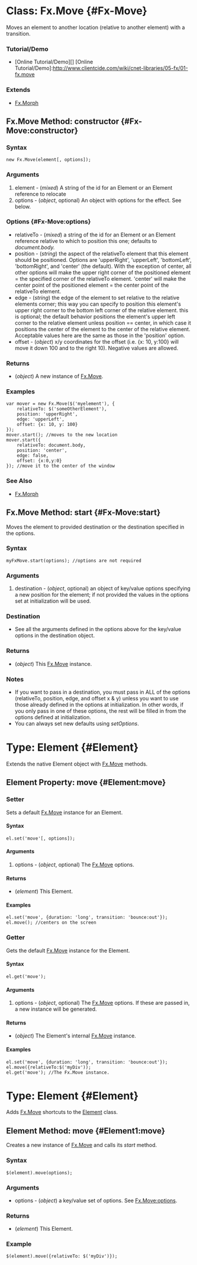 Class: Fx.Move {#Fx-Move}
=========================

Moves an element to another location (relative to another element) with a transition.

### Tutorial/Demo

* [Online Tutorial/Demo][]
[Online Tutorial/Demo]:http://www.clientcide.com/wiki/cnet-libraries/05-fx/01-fx.move

### Extends

- [Fx.Morph][]

Fx.Move Method: constructor {#Fx-Move:constructor}
------------------------------------------

### Syntax

	new Fx.Move(element[, options]);

### Arguments

1. element - (*mixed*) A string of the id for an Element or an Element reference to relocate
2. options - (*object*, optional) An object with options for the effect. See below.

### Options {#Fx-Move:options}

* relativeTo - (*mixed*) a string of the id for an Element or an Element reference relative to which to position this one; defaults to *document.body.*
* position - (*string*) the aspect of the relativeTo element that this element should be positioned. Options are 'upperRight', 'upperLeft', 'bottomLeft', 'bottomRight', and 'center' (the default). With the exception of center, all other options will make the upper right corner of the positioned element = the specified corner of the relativeTo element. 'center' will make the center point of the positioned element = the center point of the relativeTo element.
* edge - (*string*) the edge of the element to set relative to the relative elements corner; this way you can specify to position this element's upper right corner to the bottom left corner of the relative element. this is optional; the default behavior positions the element's upper left corner to the relative element unless position == center, in which case it positions the center of the element to the center of the relative element. Acceptable values here are the same as those in the 'position' option.
* offset - (*object*) x/y coordinates for the offset (i.e. {x: 10, y:100} will move it down 100 and to the right 10). Negative values are allowed.

### Returns

* (*object*) A new instance of [Fx.Move][].

### Examples

	var mover = new Fx.Move($('myelement'), {
		relativeTo: $('someOtherElement'),
		position: 'upperRight',
		edge: 'upperLeft',
		offset: {x: 10, y: 100}
	});
	mover.start(); //moves to the new location
	mover.start({
		relativeTo: document.body,
		position: 'center',
		edge: false,
		offset: {x:0,y:0}
	}); //move it to the center of the window

### See Also

- [Fx.Morph][]

Fx.Move Method: start {#Fx-Move:start}
--------------------------------------

Moves the element to provided destination or the destination specified in the options.

### Syntax

	myFxMove.start(options); //options are not required

### Arguments

1. destination - (*object*, optional) an object of key/value options specifying a new position for the element; if not provided the values in the options set at initialization will be used.

### Destination

* See all the arguments defined in the options above for the key/value options in the destination object.

### Returns

* (*object*) This [Fx.Move][] instance.

### Notes

- If you want to pass in a destination, you must pass in ALL of the options (relativeTo, position, edge, and offset x & y) unless you want to use those already defined in the options at initialization. In other words, if you only pass in one of these options, the rest will be filled in from the options defined at initialization.
- You can always set new defaults using *setOptions*.

Type: Element {#Element}
==========================

Extends the native Element object with [Fx.Move][] methods.

Element Property: move {#Element:move}
-------------------------------------------------

### Setter

Sets a default [Fx.Move][] instance for an Element.

#### Syntax

	el.set('move'[, options]);

#### Arguments

1. options - (*object*, optional) The [Fx.Move][] options.

#### Returns

* (*element*) This Element.

#### Examples

	el.set('move', {duration: 'long', transition: 'bounce:out'});
	el.move(); //centers on the screen

### Getter

Gets the default [Fx.Move][] instance for the Element.

#### Syntax

	el.get('move');

#### Arguments

1. options - (*object*, optional) The [Fx.Move][] options. If these are passed in, a new instance will be generated.

#### Returns

* (*object*) The Element's internal [Fx.Move][] instance.

#### Examples

	el.set('move', {duration: 'long', transition: 'bounce:out'});
	el.move({relativeTo:$('myDiv'));
	el.get('move'); //The Fx.Move instance.

Type: Element {#Element}
==========================

Adds [Fx.Move][] shortcuts to the [Element][] class.

Element Method: move {#Element1:move}
-------------------------------------

Creates a new instance of [Fx.Move][] and calls its *start* method.

### Syntax

	$(element).move(options);

### Arguments

* options - (*object*) a key/value set of options. See [Fx.Move:options][].

### Returns

* (*element*) This Element.

### Example

	$(element).move({relativeTo: $('myDiv')});

[Fx.Move]: #Fx-Move
[Fx.Move:options]: #Fx-Move:options
[Fx.Morph]: /core/Fx/Fx.Morph
[Element]: /core/Element/Element
